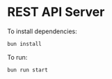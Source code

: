 # REST API Server

To install dependencies:

```bash
bun install
```

To run:

```bash
bun run start
```
